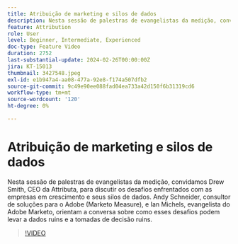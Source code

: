 ```yaml
---
title: Atribuição de marketing e silos de dados
description: Nesta sessão de palestras de evangelistas da medição, convidamos Drew Smith, CEO da Attributa, para discutir os desafios enfrentados com as empresas em crescimento e seus silos de dados. Andy Schneider, consultor de soluções para o Adobe (Marketo Measure), e Ian Michels, evangelista do Adobe Marketo, orientam a conversa sobre como esses desafios podem levar a dados ruins e a tomadas de decisão ruins.
feature: Attribution
role: User
level: Beginner, Intermediate, Experienced
doc-type: Feature Video
duration: 2752
last-substantial-update: 2024-02-26T00:00:00Z
jira: KT-15013
thumbnail: 3427548.jpeg
exl-id: e1b947a4-aa08-477a-92e8-f174a507dfb2
source-git-commit: 9c49e90ee088fad04ea733a42d150f6b31319cd6
workflow-type: tm+mt
source-wordcount: '120'
ht-degree: 0%

---
```


# Atribuição de marketing e silos de dados

Nesta sessão de palestras de evangelistas da medição, convidamos Drew Smith, CEO da Attributa, para discutir os desafios enfrentados com as empresas em crescimento e seus silos de dados. Andy Schneider, consultor de soluções para o Adobe (Marketo Measure), e Ian Michels, evangelista do Adobe Marketo, orientam a conversa sobre como esses desafios podem levar a dados ruins e a tomadas de decisão ruins.

>[!VIDEO](https://video.tv.adobe.com/v/3427548/?learn=on)

